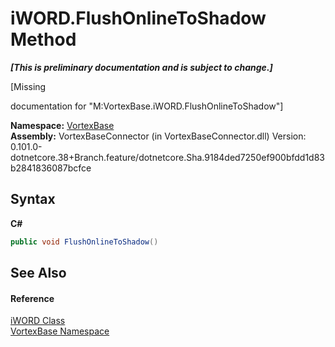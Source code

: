 # iWORD.FlushOnlineToShadow Method 
 _**\[This is preliminary documentation and is subject to change.\]**_

\[Missing <summary> documentation for "M:VortexBase.iWORD.FlushOnlineToShadow"\]

**Namespace:**&nbsp;<a href="N_VortexBase.md">VortexBase</a><br />**Assembly:**&nbsp;VortexBaseConnector (in VortexBaseConnector.dll) Version: 0.101.0-dotnetcore.38+Branch.feature/dotnetcore.Sha.9184ded7250ef900bfdd1d83b2841836087bcfce

## Syntax

**C#**<br />
``` C#
public void FlushOnlineToShadow()
```


## See Also


#### Reference
<a href="T_VortexBase_iWORD.md">iWORD Class</a><br /><a href="N_VortexBase.md">VortexBase Namespace</a><br />
